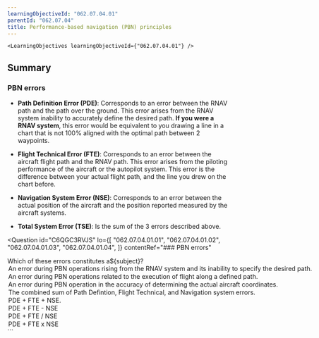 ```yaml
---
learningObjectiveId: "062.07.04.01"
parentId: "062.07.04"
title: Performance-based navigation (PBN) principles
---
```


```tsx eval
<LearningObjectives learningObjectiveId={"062.07.04.01"} />
```

## Summary

### PBN errors

- **Path Definition Error (PDE)**: Corresponds to an error between the RNAV path
  and the path over the ground. This error arises from the RNAV system inability
  to accurately define the desired path. **If you were a RNAV system**, this
  error would be equivalent to you drawing a line in a chart that is not 100%
  aligned with the optimal path between 2 waypoints.

- **Flight Technical Error (FTE)**: Corresponds to an error between the aircraft
  flight path and the RNAV path. This error arises from the piloting performance
  of the aircraft or the autopilot system. This error is the difference between
  your actual flight path, and the line you drew on the chart before.

- **Navigation System Error (NSE)**: Corresponds to an error between the actual
  position of the aircraft and the position reported measured by the aircraft
  systems.

- **Total System Error (TSE)**: Is the sum of the 3 errors described above.

<Question
  id="C6QGC3RVJS"
  lo={[
  "062.07.04.01.01",
  "062.07.04.01.02",
  "062.07.04.01.03",
  "062.07.04.01.04",
  ]}
  contentRef="### PBN errors"
>
  <Text variant="oneCorrect">
    Which of these errors constitutes a${subject}?
  </Text>
<Option subject={[["Path Definition Error"], ["PDE"]]}>
  An error during PBN operations rising from the RNAV system and its inability
  to specify the desired path.
</Option>
<Option subject={[["Flight Technical Error"], ["FTE"]]}>
  An error during PBN operations related to the execution of flight along a
  defined path.
</Option>
<Option subject={[["Navigation System Error"], ["NSE"]]}>
  An error during PBN operation in the accuracy of determining the actual
  aircraft coordinates.
</Option>
<Option subject={[["Total System Error"], ["TSE"]]}>
  The combined sum of Path Defintion, Flight Technical, and Navigation system
  errors.
</Option>
<Option subject={[["Total System Error"], ["TSE"]]}>PDE + FTE + NSE.</Option>
<Option why="Almost describes TSE, except TSE is the sum of the 3 errors: PDE + TSE + NSE">
  PDE + FTE - NSE
</Option>
<Option why="Almost describes TSE, except TSE is the sum of the 3 errors: PDE + TSE + NSE">
  PDE + FTE / NSE
</Option>

  <Option why="Almost describes TSE, except TSE is the sum of the 3 errors: PDE + TSE + NSE">
    PDE + FTE x NSE
  </Option>
</Question>
```
